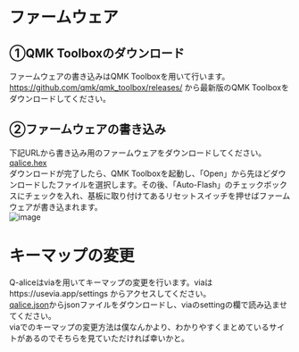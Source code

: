 # ファームウェア
## ①QMK Toolboxのダウンロード
ファームウェアの書き込みはQMK Toolboxを用いて行います。https://github.com/qmk/qmk_toolbox/releases/ から最新版のQMK Toolboxをダウンロードしてください。 
## ②ファームウェアの書き込み
下記URLから書き込み用のファームウェアをダウンロードしてください。 \
[qalice.hex](https://cdn.discordapp.com/attachments/1122727576599797861/1130076679038046349/qalice_via.hex) \
ダウンロードが完了したら、QMK Toolboxを起動し、「Open」から先ほどダウンロードしたファイルを選択します。その後、「Auto-Flash」のチェックボックスにチェックを入れ、基板に取り付けてあるリセットスイッチを押せばファームウェアが書き込まれます。 \
![image](https://github.com/pao62/Q-alice/assets/136018293/e1bc2e05-4240-42c2-9af8-e1b2e8c914df)
# キーマップの変更
Q-aliceはviaを用いてキーマップの変更を行います。viaはhttps://usevia.app/settings からアクセスしてください。　\
[qalice.json](https://cdn.discordapp.com/attachments/1122727576599797861/1130076737741529158/qalice.json)からjsonファイルをダウンロードし、viaのsettingの欄で読み込ませてください。 \
viaでのキーマップの変更方法は僕なんかより、わかりやすくまとめているサイトがあるのでそちらを見ていただければ幸いかと。
